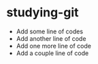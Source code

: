 # studying-git

- Add some line of codes
- Add another line of code
- Add one more line of code
- Add a couple line of code

